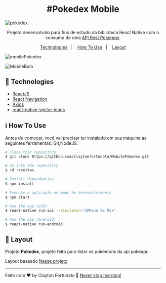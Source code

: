 <h1 align="center">#Pokedex Mobile</h1>

![pokedex](https://github.com/claytonfortunato/MobilePokedex/assets/104373308/d84d2c06-401e-4eba-9ec6-bfb16161f76a)

<p align="center">
  Projeto desenvolvido para fins de estudo da biblioteca React Native com o consumo de uma <a href="https://pokeapi.co/">API Rest Pokemon</a>.
</p>

<p align="center">
  <a href="#rocket-technologies">Technologies</a>&nbsp;&nbsp;&nbsp;|&nbsp;&nbsp;&nbsp;
  <a href="#information_source-how-to-use">How To Use</a>&nbsp;&nbsp;&nbsp;|&nbsp;&nbsp;&nbsp;
  <a href="#layout">Layout</a>
</p>


![mobilePokedex](https://github.com/claytonfortunato/MobilePokedex/assets/104373308/87018e5b-d583-4d83-98f2-c737e9de7ace)

![MobileBulb](https://github.com/claytonfortunato/MobilePokedex/assets/104373308/073fbd8d-0fdc-4cc0-bc8d-dcf6f112ee82)




## :rocket: Technologies


-  [ReactJS](https://reactjs.org/)
-  [React Navigation](https://reactnavigation.org/)
-  [Axios](https://github.com/axios/axios)
-  [react-native-vector-icons](https://github.com/oblador/react-native-vector-icons)


## :information_source: How To Use

Antes de começar, você vai precisar ter instalado em sua máquina as seguintes ferramentas: Git,NodeJS.

```bash
# Clone this repository
$ git clone https://github.com/claytonfortunato/MobilePokedex.git

# Go into the repository
$ cd receitas

# Install dependencies
$ npm install

# Execute a aplicação em modo de desenvolvimento
$ npm start

# Run the app (iOS)
$ react-native run-ios --simulator="iPhone XS Max"

# Run the app (Android)
$ react-native run-android
```


## 🔖 Layout

Projeto **Pokedex**, projeto feito para listar os pokemons da api pokeapi.

Layout baseado [Nesse projeto](https://www.figma.com/file/THLxZSlOoUYMZrjFg0Kl1M/Pok%C3%A9dex?type=design&node-id=0-1&t=U9jcjoHcNDMfXwnn-0)



---

Feito com ♥ by Clayton Fortunato 🚀 [Never stop learning!](https://github.com/claytonfortunato)
